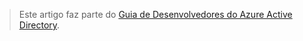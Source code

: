 > Este artigo faz parte do [Guia de Desenvolvedores do Azure Active Directory](../articles/active-directory/active-directory-developers-guide.md).
> 
> 



<!--HONumber=Dec16_HO5-->


